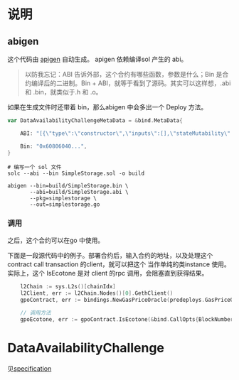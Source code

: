 
# 说明
## abigen
这个代码由 [apigen](https://geth.ethereum.org/docs/tools/abigen) 自动生成。
apigen 依赖编译sol 产生的 abi。
> 以防我忘记：ABI 告诉外部，这个合约有哪些函数，参数是什么；Bin 是合约编译后的二进制。Bin + ABI，就等于看到了源码。其实可以这样想，.abi 和 .bin，就类似于.h 和 .o。

如果在生成文件时还带着 bin，那么abigen 中会多出一个 Deploy 方法。
```go
var DataAvailabilityChallengeMetaData = &bind.MetaData{

    ABI: "[{\"type\":\"constructor\",\"inputs\":[],\"stateMutability\":\"nonpayable\"},{\"type\":\"receive\",\"stateMutability\":\"payable\"},...",

    Bin: "0x60806040...",
}
```

```
# 编写一个 sol 文件
solc --abi --bin SimpleStorage.sol -o build

abigen --bin=build/SimpleStorage.bin \
       --abi=build/SimpleStorage.abi \
       --pkg=simplestorage \
       --out=simplestorage.go
```

### 调用

之后，这个合约可以在go 中使用。

下面是一段源代码中的例子。部署合约后，输入合约的地址，以及处理这个contract call transaction 的client，就可以把这个 当作单纯的类instance 使用。
实际上，这个 IsEcotone 是对 client 的rpc 调用，会阻塞直到获得结果。
```go
	l2Chain := sys.L2s()[chainIdx]
	l2Client, err := l2Chain.Nodes()[0].GethClient()
	gpoContract, err := bindings.NewGasPriceOracle(predeploys.GasPriceOracleAddr, l2Client)
	
	// 调用方法
	gpoEcotone, err := gpoContract.IsEcotone(&bind.CallOpts{BlockNumber: header.Number})
```

# DataAvailabilityChallenge 

见[specification](https://specs.optimism.io/experimental/alt-da.html#data-availability-challenge-contract)
